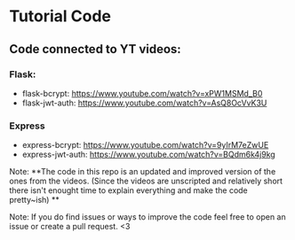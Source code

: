 # Tutorial Code
## Code connected to YT videos:

### Flask:
* flask-bcrypt: https://www.youtube.com/watch?v=xPW1MSMd_B0
* flask-jwt-auth: https://www.youtube.com/watch?v=AsQ8OcVvK3U

### Express
* express-bcrypt: https://www.youtube.com/watch?v=9yIrM7eZwUE
* express-jwt-auth: https://www.youtube.com/watch?v=BQdm6k4j9kg

Note: **The code in this repo is an updated and improved version of the ones from the videos. (Since the videos are unscripted and relatively short there isn't enought time to explain everything and make the code pretty~ish) **

Note: If you do find issues or ways to improve the code feel free to open an issue or create a pull request. <3
